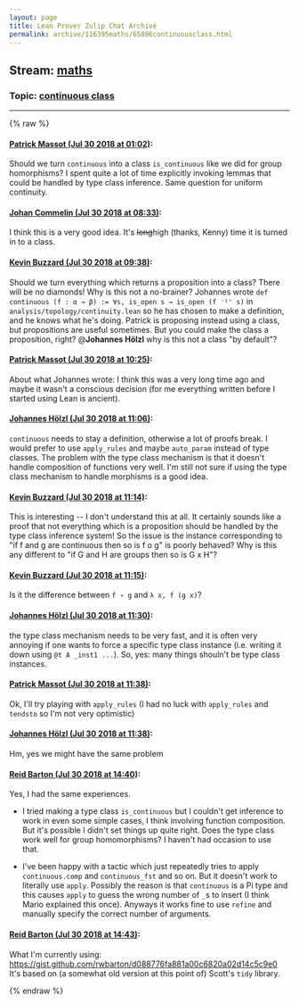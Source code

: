 ```yaml
---
layout: page
title: Lean Prover Zulip Chat Archive 
permalink: archive/116395maths/65806continuousclass.html
---
```


## Stream: [maths](index.html)
### Topic: [continuous class](65806continuousclass.html)

---


{% raw %}
#### [ Patrick Massot (Jul 30 2018 at 01:02)](https://leanprover.zulipchat.com/#narrow/stream/116395-maths/topic/continuous%20class/near/130544108):
Should we turn `continuous` into a class `is_continuous` like we did for group homorphisms? I spent quite a lot of time explicitly invoking lemmas that could be handled by type class inference. Same question for uniform continuity.

#### [ Johan Commelin (Jul 30 2018 at 08:33)](https://leanprover.zulipchat.com/#narrow/stream/116395-maths/topic/continuous%20class/near/130559925):
I think this is a very good idea. It's ~~long~~high (thanks, Kenny) time it is turned in to a class.

#### [ Kevin Buzzard (Jul 30 2018 at 09:38)](https://leanprover.zulipchat.com/#narrow/stream/116395-maths/topic/continuous%20class/near/130562916):
Should we turn everything which returns a proposition into a class? There will be no diamonds! Why is this not a no-brainer? Johannes wrote `def continuous (f : α → β) := ∀s, is_open s → is_open (f ⁻¹' s)` in `analysis/topology/continuity.lean` so he has chosen to make a definition, and he knows what he's doing. Patrick is proposing instead using a class, but propositions are useful sometimes. But you could make the class a proposition, right? @**Johannes Hölzl** why is this not a class "by default"?

#### [ Patrick Massot (Jul 30 2018 at 10:25)](https://leanprover.zulipchat.com/#narrow/stream/116395-maths/topic/continuous%20class/near/130564662):
About what Johannes wrote: I think this was a very long time ago and maybe it wasn't a conscious decision (for me everything written before I started using Lean is ancient).

#### [ Johannes Hölzl (Jul 30 2018 at 11:06)](https://leanprover.zulipchat.com/#narrow/stream/116395-maths/topic/continuous%20class/near/130566344):
`continuous` needs to stay a definition, otherwise a lot of proofs break. I would prefer to use `apply_rules` and maybe `auto_param` instead of type classes. The problem with the type class mechanism is that it doesn't handle composition of functions very well. I'm still not sure if using the type class mechanism to handle morphisms is a good idea.

#### [ Kevin Buzzard (Jul 30 2018 at 11:14)](https://leanprover.zulipchat.com/#narrow/stream/116395-maths/topic/continuous%20class/near/130566684):
This is interesting -- I don't understand this at all. It certainly sounds like a proof that not everything which is a proposition should be handled by the type class inference system! So the issue is the instance corresponding to "if f and g are continuous then so is f o g" is poorly behaved? Why is this any different to "if G and H are groups then so is G x H"?

#### [ Kevin Buzzard (Jul 30 2018 at 11:15)](https://leanprover.zulipchat.com/#narrow/stream/116395-maths/topic/continuous%20class/near/130566714):
Is it the difference between `f ∘ g` and `λ x, f (g x)`?

#### [ Johannes Hölzl (Jul 30 2018 at 11:30)](https://leanprover.zulipchat.com/#narrow/stream/116395-maths/topic/continuous%20class/near/130567262):
the type class mechanism needs to be very fast, and it is often very annoying if one wants to force a specific type class instance (i.e. writing it down using `@t A _inst1 ...`). So, yes: many things shouln't be type class instances.

#### [ Patrick Massot (Jul 30 2018 at 11:38)](https://leanprover.zulipchat.com/#narrow/stream/116395-maths/topic/continuous%20class/near/130567582):
Ok, I'll try playing with `apply_rules` (I had no luck with `apply_rules` and `tendsto` so I'm not very optimistic)

#### [ Johannes Hölzl (Jul 30 2018 at 11:38)](https://leanprover.zulipchat.com/#narrow/stream/116395-maths/topic/continuous%20class/near/130567592):
Hm, yes we might have the same problem

#### [ Reid Barton (Jul 30 2018 at 14:40)](https://leanprover.zulipchat.com/#narrow/stream/116395-maths/topic/continuous%20class/near/130575267):
Yes, I had the same experiences.

* I tried making a type class `is_continuous` but I couldn't get inference to work in even some simple cases, I think involving function composition. But it's possible I didn't set things up quite right. Does the type class work well for group homomorphisms? I haven't had occasion to use that.

* I've been happy with a tactic which just repeatedly tries to apply `continuous.comp` and `continuous_fst` and so on. But it doesn't work to literally use `apply`. Possibly the reason is that `continuous` is a Pi type and this causes `apply` to guess the wrong number of `_`s to insert (I think Mario explained this once). Anyways it works fine to use `refine` and manually specify the correct number of arguments.

#### [ Reid Barton (Jul 30 2018 at 14:43)](https://leanprover.zulipchat.com/#narrow/stream/116395-maths/topic/continuous%20class/near/130575487):
What I'm currently using: https://gist.github.com/rwbarton/d088776fa881a00c6820a02d14c5c9e0
It's based on (a somewhat old version at this point of) Scott's `tidy` library.


{% endraw %}
